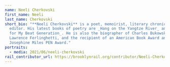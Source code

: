 ```yaml
---
name: Neeli Cherkovski
first_name: Neeli
last_name: Cherkovski
short_bio: "**Neeli Cherkovski** is a poet, memoirist, literary chronicler, and
  editor. His latest books of poetry are _Hang on the Yangtze River_ and _Elegy
  for My Beat Generation_. He is also the biographer of Charles Bukowski and
  Lawrence Ferlinghetti, and the recipient of an American Book Award and the
  Josephine Miles PEN Award."
portraits:
  - media: 2021/06/neeli-cherkovski
rail_contributor_url: https://brooklynrail.org/contributor/Neeli-Cherkovski
---
```

